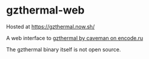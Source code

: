 # gzthermal-web

Hosted at https://gzthermal.now.sh/

A web interface to [gzthermal by caveman on encode.ru](https://encode.ru/threads/1889-gzthermal-pseudo-thermal-view-of-Gzip-Deflate-compression-efficiency)

The gzthermal binary itself is not open source.
